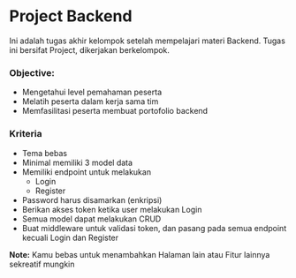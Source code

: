 # Project Backend

Ini adalah tugas akhir kelompok setelah mempelajari materi Backend. Tugas ini bersifat Project, dikerjakan berkelompok.

### Objective:

- Mengetahui level pemahaman peserta
- Melatih peserta dalam kerja sama tim
- Memfasilitasi peserta membuat portofolio backend

### Kriteria
- Tema bebas
- Minimal memiliki 3 model data
- Memiliki endpoint untuk melakukan
  - Login
  - Register
- Password harus disamarkan (enkripsi)
- Berikan akses token ketika user melakukan Login
- Semua model dapat melakukan CRUD
- Buat middleware untuk validasi token, dan pasang pada semua endpoint kecuali Login dan Register

**Note:** 
Kamu bebas untuk menambahkan Halaman lain atau Fitur lainnya sekreatif mungkin
